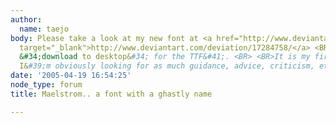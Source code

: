 ```yaml
---
author:
  name: taejo
body: Please take a look at my new font at <a href="http://www.deviantart.com/deviation/17284758/"
  target="_blank">http://www.deviantart.com/deviation/17284758/</a> <BR>&#40;click
  &#34;download to desktop&#34; for the TTF&#41;. <BR> <BR>It is my first font, so
  I&#39;m obviously looking for as much guidance, advice, criticism, etc. as possible.
date: '2005-04-19 16:54:25'
node_type: forum
title: Maelstrom.. a font with a ghastly name

---
```

